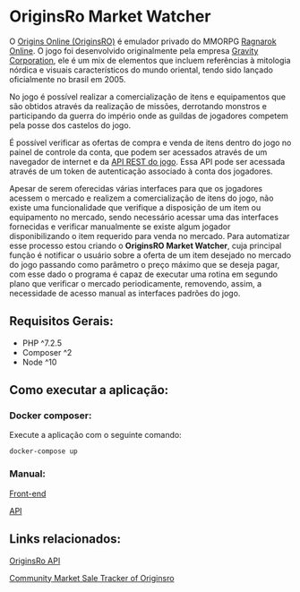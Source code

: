 # OriginsRo Market Watcher

O [Origins Online (OriginsRO)](https://originsro.org) é emulador privado do MMORPG [Ragnarok Online](https://pt.wikipedia.org/wiki/Ragnar%C3%B6k_Online). O jogo foi desenvolvido originalmente pela empresa [Gravity Corporation](https://pt.wikipedia.org/wiki/Gravity_Corporation), ele é um mix de elementos que incluem referências à mitologia nórdica e visuais característicos do mundo oriental, tendo sido lançado oficialmente no brasil em 2005.

No jogo é possível realizar a comercialização de itens e equipamentos que são obtidos através da realização de missões, derrotando monstros e participando da guerra do império onde as guildas de jogadores competem pela posse dos castelos do jogo.

É possível verificar as ofertas de compra e venda de itens dentro do jogo no painel de controle da conta, que podem ser acessados através de um navegador de internet e da [API REST do jogo](https://gitlab.com/originsro/originsro/tree/master/doc/api). Essa API pode ser acessada através de um token de autenticação associado à conta dos jogadores.

Apesar de serem oferecidas várias interfaces para que os jogadores acessem o mercado e realizem a comercialização de itens do jogo, não existe uma funcionalidade que verifique a disposição de um item ou equipamento no mercado, sendo necessário acessar uma das interfaces fornecidas e verificar manualmente se existe algum jogador disponibilizando o item requerido para venda no mercado. Para automatizar esse processo estou criando o **OriginsRO Market Watcher**, cuja principal função é notificar o usuário sobre a oferta de um item desejado no mercado do jogo passando como parâmetro o preço máximo que se deseja pagar, com esse dado o programa é capaz de executar uma rotina em segundo plano que verificar o mercado periodicamente, removendo, assim, a necessidade de acesso manual as interfaces padrões do jogo. 

## Requisitos Gerais:

-   PHP ^7.2.5
-   Composer ^2
-   Node ^10

## Como executar a aplicação:

### Docker composer:
Execute a aplicação com o seguinte comando:
```
docker-compose up
```

### Manual:

[Front-end](https://github.com/joao-salomao/originsro-market-watcher/tree/main/front-end)

[API](https://github.com/joao-salomao/originsro-market-watcher/tree/main/api)


## Links relacionados:

[OriginsRo API](https://gitlab.com/originsro/originsro/tree/master/doc/api)

[Community Market Sale Tracker of Originsro](http://www.originsro-market.de)
